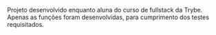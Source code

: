 Projeto desenvolvido enquanto aluna do curso de fullstack da Trybe.
Apenas as funções foram desenvolvidas, para cumprimento dos testes requisitados.
